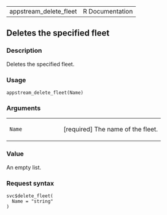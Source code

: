 <table style="width: 100%;">
<tbody>
<tr class="odd">
<td>appstream_delete_fleet</td>
<td style="text-align: right;">R Documentation</td>
</tr>
</tbody>
</table>

## Deletes the specified fleet

### Description

Deletes the specified fleet.

### Usage

    appstream_delete_fleet(Name)

### Arguments

<table>
<colgroup>
<col style="width: 35%" />
<col style="width: 65%" />
</colgroup>
<tbody>
<tr class="odd">
<td><code id="appstream_delete_fleet_:_Name">Name</code></td>
<td><p>[required] The name of the fleet.</p></td>
</tr>
</tbody>
</table>

### Value

An empty list.

### Request syntax

    svc$delete_fleet(
      Name = "string"
    )
